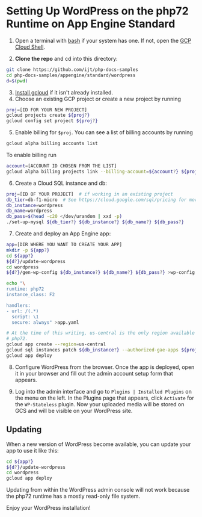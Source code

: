 # Setting Up WordPress on the php72 Runtime on App Engine Standard

1. Open a terminal with [bash][bash] if your system has one. If not, open the [GCP Cloud Shell][cloudshell].

2. **Clone the repo** and cd into this directory:
```sh
git clone https://github.com/ijt/php-docs-samples
cd php-docs-samples/appengine/standard/wordpress
d=$(pwd)
```

3. [Install gcloud][install-gcloud] if it isn't already installed.
4. Choose an existing GCP project or create a new project by running
```sh
proj=[ID FOR YOUR NEW PROJECT]
gcloud projects create ${proj?}
gcloud config set project ${proj?}
```
5. Enable billing for `$proj`. You can see a list of billing accounts by running
```sh
gcloud alpha billing accounts list
```
To enable billing run
```sh
account=[ACCOUNT ID CHOSEN FROM THE LIST]
gcloud alpha billing projects link --billing-account=${account?} ${proj?}
```

6. Create a Cloud SQL instance and db:
```sh
proj=[ID OF YOUR PROJECT]  # if working in an existing project
db_tier=db-f1-micro  # See https://cloud.google.com/sql/pricing for more choices
db_instance=wordpress
db_name=wordpress
db_pass=$(head -c20 </dev/urandom | xxd -p)
./set-up-mysql ${db_tier?} ${db_instance?} ${db_name?} ${db_pass?}
```

7. Create and deploy an App Engine app:
```sh
app=[DIR WHERE YOU WANT TO CREATE YOUR APP]
mkdir -p ${app?}
cd ${app?}
${d?}/update-wordpress
cd wordpress
${d?}/gen-wp-config ${db_instance?} ${db_name?} ${db_pass?} >wp-config.php

echo "\
runtime: php72
instance_class: F2

handlers:
- url: /(.*)
  script: \1
  secure: always" >app.yaml

# At the time of this writing, us-central is the only region available for
# php72.
gcloud app create --region=us-central
gcloud sql instances patch ${db_instance?} --authorized-gae-apps ${proj?}
gcloud app deploy
```

8. Configure WordPress from the browser.  Once the app is deployed, open it in your browser and fill out the admin
account setup form that appears.

9. Log into the admin interface and go to `Plugins | Installed
Plugins` on the menu on the left. In the Plugins page that appears, click
`Activate` for the `WP-Stateless` plugin. Now your uploaded media will be stored on
GCS and will be visible on your WordPress site.

## Updating
When a new version of WordPress become available, you can update your app to use it
like this:
```sh
cd ${app?}
${d?}/update-wordpress
cd wordpress
gcloud app deploy
```
Updating from within the WordPress admin console will not work because the php72
runtime has a mostly read-only file system.

Enjoy your WordPress installation!

[bash]: https://www.gnu.org/software/bash/
[cloudshell]: https://cloud.google.com/shell/docs/quickstart
[create-project]: https://cloud.google.com/resource-manager/docs/creating-managing-projects
[enable-billing]: https://cloud.google.com/billing/docs/how-to/modify-project
[install-gcloud]: https://cloud.google.com/sdk/downloads
[wsl]: https://docs.microsoft.com/en-us/windows/wsl/install-win10

